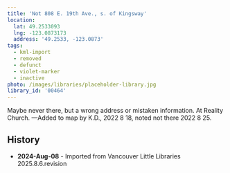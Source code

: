 ```yaml
---
title: 'Not 808 E. 19th Ave., s. of Kingsway'
location:
  lat: 49.2533093
  lng: -123.0873173
  address: '49.2533, -123.0873'
tags:
  - kml-import
  - removed
  - defunct
  - violet-marker
  - inactive
photo: /images/libraries/placeholder-library.jpg
library_id: '00464'
---
```

Maybe never there, but a wrong address or mistaken information.
At Reality Church.
—Added to map by K.D., 2022 8 18, 
noted not there 2022 8 25.  

## History
- **2024-Aug-08** - Imported from Vancouver Little Libraries 2025.8.6.revision

